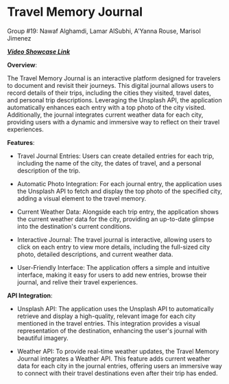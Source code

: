 Travel Memory Journal
=
Group #19: Nawaf Alghamdi, Lamar AlSubhi, A'Yanna Rouse, Marisol Jimenez

***[Video Showcase Link]((https://drive.google.com/file/d/1stC3fcyj8kNFbZStK31kV6UU_Bs7T8JS/view?usp=drive_link))***

**Overview**: 

The Travel Memory Journal is an interactive platform designed for travelers to document and revisit their journeys. This digital journal allows users to record details of their trips, including the cities they visited, travel dates, and personal trip descriptions. Leveraging the Unsplash API, the application automatically enhances each entry with a top photo of the city visited. Additionally, the journal integrates current weather data for each city, providing users with a dynamic and immersive way to reflect on their travel experiences.

**Features**:
- Travel Journal Entries: Users can create detailed entries for each trip, including the name of the city, the dates of travel, and a personal description of the trip.

- Automatic Photo Integration: For each journal entry, the application uses the Unsplash API to fetch and display the top photo of the specified city, adding a visual element to the travel memory.

- Current Weather Data: Alongside each trip entry, the application shows the current weather data for the city, providing an up-to-date glimpse into the destination's current conditions.

- Interactive Journal: The travel journal is interactive, allowing users to click on each entry to view more details, including the full-sized city photo, detailed descriptions, and current weather data.

- User-Friendly Interface: The application offers a simple and intuitive interface, making it easy for users to add new entries, browse their journal, and relive their travel experiences.


**API Integration**:

- Unsplash API: The application uses the Unsplash API to automatically retrieve and display a high-quality, relevant image for each city mentioned in the travel entries. This integration provides a visual representation of the destination, enhancing the user's journal with beautiful imagery.

- Weather API: To provide real-time weather updates, the Travel Memory Journal integrates a Weather API. This feature adds current weather data for each city in the journal entries, offering users an immersive way to connect with their travel destinations even after their trip has ended.
